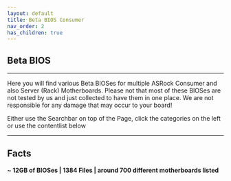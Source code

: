 ```yaml
---
layout: default
title: Beta BIOS Consumer
nav_order: 2
has_children: true
---
```

## Beta BIOS

***

Here you will find various Beta BIOSes for multiple ASRock Consumer and also Server (Rack) Motherboards. 
Please not that most of these BIOSes are not tested by us and just collected to have them in one place.
We are not responsible for any damage that may occur to your board!  

Either use the Searchbar on top of the Page, click the categories on the left or use the contentlist below

***

## Facts
**~ 12GB of BIOSes | 1384 Files | around 700 different motherboards listed**

